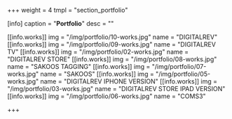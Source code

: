+++
weight = 4
tmpl = "section_portfolio"

[info]
caption = "<strong>Portfolio</strong>"
desc = ""

[[info.works]]
img = "/img/portfolio/10-works.jpg"
name = "DIGITALREV"
[[info.works]]
img = "/img/portfolio/09-works.jpg"
name = "DIGITALREV TV"
[[info.works]]
img = "/img/portfolio/02-works.jpg"
name = "DIGITALREV STORE"
[[info.works]]
img = "/img/portfolio/08-works.jpg"
name = "SAKOOS TAGGING"
[[info.works]]
img = "/img/portfolio/07-works.jpg"
name = "SAKOOS"
[[info.works]]
img = "/img/portfolio/05-works.jpg"
name = "DIGITALREV IPHONE VERSION"
[[info.works]]
img = "/img/portfolio/03-works.jpg"
name = "DIGITALREV STORE IPAD VERSION"
[[info.works]]
img = "/img/portfolio/06-works.jpg"
name = "COMS3"

+++
